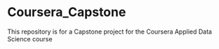 # Coursera_Capstone
This repository is for a Capstone project for the Coursera Applied Data Science course

